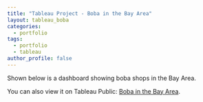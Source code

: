 ```yaml
---
title: "Tableau Project - Boba in the Bay Area"
layout: tableau_boba
categories:
  - portfolio
tags:
  - portfolio
  - tableau
author_profile: false
---
```


Shown below is a dashboard showing boba shops in the Bay Area.

You can also view it on Tableau Public: [Boba in the Bay Area](https://public.tableau.com/views/BobaintheBayArea/dashboard_boba_bay_area?:language=en-US&:display_count=n&:origin=viz_share_link).
